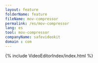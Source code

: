 ```yaml
---
layout: feature
folderName: feature
fileName: mov-compressor
permalink: /es/mov-compressor
lang: es
tool: mov-compressor
companyName: safevideokit
domain : com
---
```


{% include VideoEditorIndex/index.html %}

   